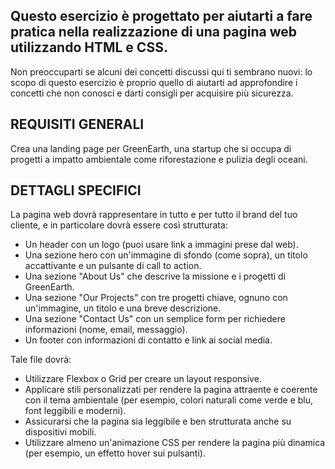 ## Questo esercizio è progettato per aiutarti a fare pratica nella realizzazione di una pagina web utilizzando HTML e CSS.

Non preoccuparti se alcuni dei concetti discussi qui ti sembrano nuovi: lo scopo di questo esercizio è proprio quello di aiutarti ad approfondire i concetti che non conosci e darti consigli per acquisire più sicurezza.

## REQUISITI GENERALI

Crea una landing page per GreenEarth, una startup che si occupa di progetti a impatto ambientale come riforestazione e pulizia degli oceani.

## DETTAGLI SPECIFICI

La pagina web dovrà rappresentare in tutto e per tutto il brand del tuo cliente, e in particolare dovrà essere così strutturata:

- Un header con un logo (puoi usare link a immagini prese dal web).
- Una sezione hero con un'immagine di sfondo (come sopra), un titolo accattivante e un pulsante di call to action.
- Una sezione "About Us" che descrive la missione e i progetti di GreenEarth.
- Una sezione "Our Projects" con tre progetti chiave, ognuno con un'immagine, un titolo e una breve descrizione.
- Una sezione "Contact Us" con un semplice form per richiedere informazioni (nome, email, messaggio).
- Un footer con informazioni di contatto e link ai social media.

Tale file dovrà:

- Utilizzare Flexbox o Grid per creare un layout responsive.
- Applicare stili personalizzati per rendere la pagina attraente e coerente con il tema ambientale (per esempio, colori naturali come verde e blu, font      leggibili e moderni).
- Assicurarsi che la pagina sia leggibile e ben strutturata anche su dispositivi mobili.
- Utilizzare almeno un'animazione CSS per rendere la pagina più dinamica (per esempio, un effetto hover sui pulsanti).
